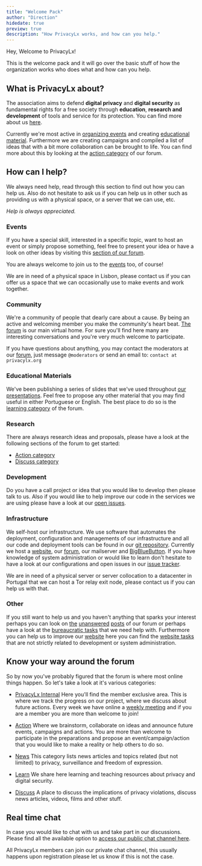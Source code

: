 ```yaml
---
title: "Welcome Pack"
author: "Direction"
hidedate: true
preview: true
description: "How PrivacyLx works, and how can you help."
---
```


Hey, Welcome to PrivacyLx!

This is the welcome pack and it will go over the basic stuff of how the
organization works who does what and how can you help.

## What is PrivacyLx about?

The association aims to defend **digital privacy** and **digital security** as
fundamental rights for a free society through **education**, **research and
development** of tools and service for its protection. You can find more about
us [here](/about/about-us).

Currently we're most active in [organizing events](/events/)
and creating [educational material](/resources/).
Furthermore we are creating campaigns and compiled a list of ideas that with a
bit more collaboration can be brought to life. You can find more about this by
looking at the [action category](https://cafe.privacylx.org/c/action/5) of our
forum.

## How can I help?

We always need help, read through this section to find out how you can help us.
Also do not hesitate to ask us if you can help us in other such as providing us
with a physical space, or a server that we can use, etc.

*Help is always appreciated.*

### Events

If you have a special skill, interested in a specific topic, want to host an
event or simply propose something, feel free to present your idea or have a look
on other ideas by visiting this
[section of our forum](https://cafe.privacylx.org/c/action/5).

You are always welcome to join us to the [events](/events/)
too, of course!

We are in need of a physical space in Lisbon, please contact us if you can offer
us a space that we can occasionally use to make events and work together.

### Community

We're a community of people that dearly care about a cause. By being an active
and welcoming member you make the community's heart beat.
[The forum](https://cafe.privacylx.org) is our main virtual home. For sure
you'll find here many are interesting conversations and you're very much welcome
to participate.

If you have questions about anything, you may contact the moderators at our
[forum](https://cafe.privacylx.org), just message `@moderators` or send an email
to: `contact at privacylx.org`

### Educational Materials

We've been publishing a series of slides that we've used throughout [our
presentations](/resources/). Feel free to propose any other
material that you may find useful in either Portuguese or English. The best
place to do so is the [learning category](https://cafe.privacylx.org/c/learn/13)
of the forum.

### Research

There are always research ideas and proposals, please have a look at the
following sections of the forum to get started:

- [Action category](https://cafe.privacylx.org/c/action/5)
- [Discuss category](https://cafe.privacylx.org/c/discuss-privacy/15)

### Development

Do you have a call project or idea that you would like to develop then please
talk to us. Also if you would like to help improve our code in the services we
are using please have a look at our
[open issues](https://github.com/PrivacyLx/privacylx-issue-tracker/issues).

### Infrastructure

We self-host our infrastructure. We use software that automates the deployment,
configuration and managements of our infrastructure and all our code and
deployment tools can be found in our
[git repository](https://github.com/PrivacyLx/devops). Currently we host a
[website](/), our [forum](https://cafe.privacylx.org/),
our mailserver and [BigBlueButton](https://bbb.privacylx.org). If you have
knowledge of system administration or would like to learn don't hesitate to have
a look at our configurations and open issues in our
[issue tracker](https://github.com/privacylx/privacylx-issue-tracker).

We are in need of a physical server or server collocation to a datacenter in
Portugal that we can host a Tor relay exit node, please contact us if you can
help us with that.

### Other

If you still want to help us and you haven't anything that sparks your interest
perhaps you can look on
[the](https://cafe.privacylx.org/c/discuss-privacy/15?max_posts=1)
[unanswered](https://cafe.privacylx.org/c/action/5?max_posts=1)
[posts](https://cafe.privacylx.org/c/learn/13?max_posts=1) of our forum or perhaps
have a look at the
[bureaucratic tasks](https://github.com/PrivacyLx/privacylx-issue-tracker/issues?q=is%3Aissue+is%3Aopen+label%3Abureaucracy)
that we need help with. Furthermore you can help us to improve our
[website](/) here you can find the
[website tasks](https://github.com/PrivacyLx/privacylx-issue-tracker/issues?q=is%3Aissue+is%3Aopen+label%3Awebsite)
that are not strictly related to development or system administration.

## Know your way around the forum

So by now you've probably figured that the forum is where most online things
happen. So let's take a look at it's various categories:

- [PrivacyLx Internal](https://cafe.privacylx.org/c/privacylx-internal/7/l/latest?board=default)
  Here you'll find the member exclusive area. This is where we track the
  progress on our project, where we discuss about future actions. Every week we
  have online a [weekly
  meeting](https://cafe.privacylx.org/t/saturdays-6pm-weelky-updates-meeting/283/1)
  and if you are a member you are more than welcome to join!

- [Action](https://cafe.privacylx.org/c/discuss-privacy/5)
  Where we brainstorm, collaborate on ideas and announce future events,
  campaigns and actions. You are more than welcome to participate in the
  preparations and propose an event/campaign/action that you would like to make
  a reality or help others to do so.

- [News](https://cafe.privacylx.org/c/news/35)
  This category lists news articles and topics related (but not limited) to
  privacy, surveillance and freedom of expression.

- [Learn](https://cafe.privacylx.org/c/learn/13)
  We share here learning and teaching resources about privacy and digital
  security.

- [Discuss](https://cafe.privacylx.org/c/discuss-privacy/15)
  A place to discuss the implications of privacy violations, discuss news
  articles, videos, films and other stuff.

## Real time chat

In case you would like to chat with us and take part in our discussions. Please
find all the available option to
[access our public chat channel here](/community/).

All PrivacyLx members can join our private chat channel, this usually happens
upon registration please let us know if this is not the case.
